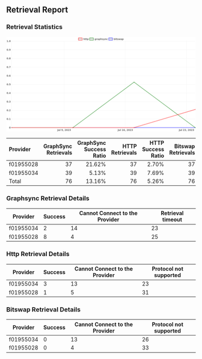 ## Retrieval Report
### Retrieval Statistics
<img src="https://raw.githubusercontent.com/data-preservation-programs/filplus-checker-assets/main/filecoin-project/filecoin-plus-large-datasets/issues/1739/1690556746781.png"/>

| Provider  | GraphSync Retrievals | GraphSync Success Ratio | HTTP Retrievals | HTTP Success Ratio | Bitswap Retrievals | Bitswap Success Ratio |
| :-------- | -------------------: | ----------------------: | --------------: | -----------------: | -----------------: | --------------------: |
| f01955028 |                   37 |                  21.62% |              37 |              2.70% |                 37 |                 0.00% |
| f01955034 |                   39 |                   5.13% |              39 |              7.69% |                 39 |                 0.00% |
| Total     |                   76 |                  13.16% |              76 |              5.26% |                 76 |                 0.00% |

### Graphsync Retrieval Details
| Provider  | Success | Cannot Connect to the Provider | Retrieval timeout |
| --------- | ------- | ------------------------------ | ----------------- |
| f01955034 | 2       | 14                             | 23                |
| f01955028 | 8       | 4                              | 25                |

### Http Retrieval Details
| Provider  | Success | Cannot Connect to the Provider | Protocol not supported |
| --------- | ------- | ------------------------------ | ---------------------- |
| f01955034 | 3       | 13                             | 23                     |
| f01955028 | 1       | 5                              | 31                     |

### Bitswap Retrieval Details
| Provider  | Success | Cannot Connect to the Provider | Protocol not supported |
| --------- | ------- | ------------------------------ | ---------------------- |
| f01955034 | 0       | 13                             | 26                     |
| f01955028 | 0       | 4                              | 33                     |
